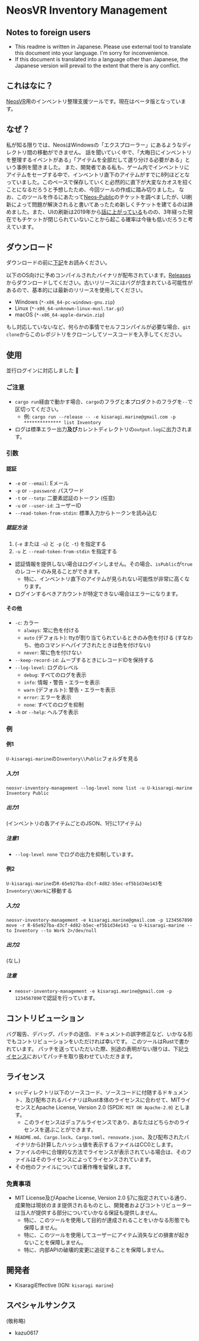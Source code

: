 # NeosVR Inventory Management
## Notes to foreign users
* This readme is written in Japanese. Please use external tool to translate this document into your language. I'm sorry for inconvenience.
* If this document is translated into a language other than Japanese, the Japanese version will prevail to the extent that there is any conflict.

## これはなに？
[NeosVR](https://neos.com)用のインベントリ整理支援ツールです。現在はベータ版となっています。

## なぜ？
私が知る限りでは、NeosはWindowsの「エクスプローラー」にあるようなディレクトリ間の移動ができません。
話を聞いていく中で、「大晦日にインベントリを整理するイベントがある」「アイテムを全部だして選り分ける必要がある」という事例を聞きました。
また、開発者である私も、ゲーム内でインベントリにアイテムをセーブする中で、インベントリ直下のアイテムがすでに8列ほどとなっていました。このペースで保存していくと必然的に直下が大変なカオスを招くことになるだろうと予想したため、今回ツールの作成に踏み切りました。
なお、このツールを作るにあたって[Neos-Public](https://github.com/Neos-Metaverse/NeosPublic)のチケットを調べましたが、UI刷新によって問題が解決されると書いてあったため新しくチケットを建てるのは諦めました。また、UIの刷新は2019年から[話に上がっている](https://github.com/Neos-Metaverse/NeosPublic/issues/299)ものの、3年経った現在でもチケットが閉じられていないことから起こる確率は今後も低いだろうと考えています。

## ダウンロード
ダウンロードの前に[下記](#ライセンス)をお読みください。

以下のOS向けに予めコンパイルされたバイナリが配布されています。[Releases](https://github.com/KisaragiEffective/neosvr-inventory-management/releases)からダウンロードしてください。古いリリースにはバグが含まれている可能性があるので、基本的には最新のリリースを使用してください。
* Windows (`*-x86_64-pc-windows-gnu.zip`)
* Linux (`*-x86_64-unknown-linux-musl.tar.gz`)
* macOS (`*-x86_64-apple-darwin.zip`)

もし対応していないなど、何らかの事情でセルフコンパイルが必要な場合、`git clone`からこのレポジトリをクローンしてソースコードを入手してください。

## 使用
並行ログインに対応しました :tada:

### ご注意
* `cargo run`経由で動かす場合、`cargo`のフラグと本プロダクトのフラグを`--`で区切ってください。
  * 例: `cargo run --release -- -e kisaragi.marine@gmail.com -p ************** list Inventory`
* ログは標準エラー出力**及び**カレントディレクトリの`output.log`に出力されます。

### 引数
#### 認証
* `-e` or `--email`: Eメール
* `-p` or `--password`: パスワード
* `-t` or `--totp`: 二要素認証のトークン (任意)
* `-u` or `--user-id`: ユーザーID
* `--read-token-from-stdin`: 標準入力からトークンを読み込む

##### 認証方法
1. (`-e` または `-u`) と `-p` (と `-t`) を指定する
2. `-u` と `--read-token-from-stdin` を指定する

* 認証情報を提供しない場合はログインしません。その場合、`isPublic`が`true`のレコードのみ見ることができます。
  * 特に、インベントリ直下のアイテムが見られない可能性が非常に高くなります。
* ログインするべきアカウントが特定できない場合はエラーになります。

#### その他
* `-c`: カラー
  * `always`: 常に色を付ける
  * `auto` (デフォルト): ttyが割り当てられているときのみ色を付ける (すなわち、他のコマンドへパイプされたときは色を付けない)
  * `never`: 常に色を付けない
* `--keep-record-id`: ムーブするときにレコードIDを保持する
* `--log-level`: ログのレベル
  * `debug`: すべてのログを表示
  * `info`: 情報・警告・エラーを表示
  * `warn` (デフォルト): 警告・エラーを表示
  * `error`: エラーを表示
  * `none`: すべてのログを抑制
* `-h` or `--help`: ヘルプを表示

### 例
#### 例1
`U-kisaragi-marine`の`Inventory\\Public`フォルダを見る

##### 入力1
```shell
neosvr-inventory-management --log-level none list -u U-kisaragi-marine Inventory Public
```

##### 出力1
(インベントリの各アイテムごとのJSON、1行に1アイテム)

##### 注意1
* `--log-level none` でログの出力を抑制しています。

#### 例2
`U-kisaragi-marine`の`R-65e927ba-d3cf-4d82-b5ec-ef5b1d34e143`を`Inventory\\Work`に移動する

##### 入力2
```shell
neosvr-inventory-management -e kisaragi.marine@gmail.com -p 1234567890 move -r R-65e927ba-d3cf-4d82-b5ec-ef5b1d34e143 -u U-kisaragi-marine --to Inventory --to Work 2>/dev/null
```

##### 出力2
(なし)

##### 注意
* `neosvr-inventory-management -e kisaragi.marine@gmail.com -p 1234567890`で認証を行っています。

## コントリビューション
バグ報告、デバッグ、パッチの送信、ドキュメントの誤字修正など、いかなる形でもコントリビューションをいただければ幸いです。
このツールはRustで書かれています。
パッチを送っていただいた際、別途の表明がない限りは、下記[ライセンス](#ライセンス)においてパッチを取り扱わせていただきます。

## ライセンス
* `src`ディレクトリ以下のソースコード、ソースコードに付随するドキュメント、及び配布されるバイナリはRust本体のライセンスに合わせて、MITライセンスとApache License, Version 2.0 (SPDX: `MIT OR Apache-2.0`) とします。
  * このライセンスはデュアルライセンスであり、あなたはどちらかのライセンスを選ぶことができます。
* `README.md`、`Cargo.lock`、`Cargo.toml`、`renovate.json`、及び配布されたバイナリから計算したハッシュ値を表示するファイルはCC0とします。
* ファイルの中に合理的な方法でライセンスが表示されている場合は、そのファイルはそのライセンスによってライセンスされています。
* その他のファイルについては著作権を留保します。

### 免責事項
* MIT License及びApache License, Version 2.0 §7に指定されている通り、成果物は現状のまま提供されるものとし、開発者およびコントリビューターは当人が提供する部分についていかなる保証も提供しません。
  * 特に、このツールを使用して目的が達成されることをいかなる形態でも保障しません。
  * 特に、このツールを使用してユーザーにアイテム消失などの損害が起きないことを保障しません。
  * 特に、内部APIの破壊的変更に追従することを保障しません。

## 開発者
* KisaragiEffective (IGN: `kisaragi marine`)

## スペシャルサンクス
(敬称略)
* kazu0617
